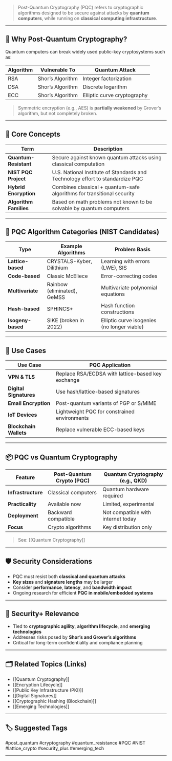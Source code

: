 > Post-Quantum Cryptography (PQC) refers to cryptographic algorithms designed to be secure against attacks by **quantum computers**, while running on **classical computing infrastructure**.

---

## 📌 Why Post-Quantum Cryptography?

Quantum computers can break widely used public-key cryptosystems such as:

| Algorithm | Vulnerable To     | Quantum Attack             |
|-----------|-------------------|----------------------------|
| RSA       | Shor’s Algorithm  | Integer factorization      |
| DSA       | Shor’s Algorithm  | Discrete logarithm         |
| ECC       | Shor’s Algorithm  | Elliptic curve cryptography|

> Symmetric encryption (e.g., AES) is **partially weakened** by Grover’s algorithm, but not completely broken.

---

## 🧠 Core Concepts

| Term                  | Description                                                              |
|------------------------|--------------------------------------------------------------------------|
| **Quantum-Resistant**   | Secure against known quantum attacks using classical computation        |
| **NIST PQC Project**    | U.S. National Institute of Standards and Technology effort to standardize PQC |
| **Hybrid Encryption**   | Combines classical + quantum-safe algorithms for transitional security  |
| **Algorithm Families**  | Based on math problems not known to be solvable by quantum computers    |

---

## 🧪 PQC Algorithm Categories (NIST Candidates)

| Type             | Example Algorithms           | Problem Basis                          |
|------------------|------------------------------|-----------------------------------------|
| **Lattice-based**| CRYSTALS-Kyber, Dilithium    | Learning with errors (LWE), SIS         |
| **Code-based**   | Classic McEliece             | Error-correcting codes                  |
| **Multivariate** | Rainbow (eliminated), GeMSS  | Multivariate polynomial equations       |
| **Hash-based**   | SPHINCS+                     | Hash function constructions             |
| **Isogeny-based**| SIKE (broken in 2022)        | Elliptic curve isogenies (no longer viable) |

---

## 🔐 Use Cases

| Use Case                   | PQC Application                                  |
|----------------------------|--------------------------------------------------|
| **VPN & TLS**              | Replace RSA/ECDSA with lattice-based key exchange |
| **Digital Signatures**     | Use hash/lattice-based signatures                |
| **Email Encryption**       | Post-quantum variants of PGP or S/MIME           |
| **IoT Devices**            | Lightweight PQC for constrained environments      |
| **Blockchain Wallets**     | Replace vulnerable ECC-based keys                |

---

## 📦 PQC vs Quantum Cryptography

| Feature                  | Post-Quantum Crypto (PQC)       | Quantum Cryptography (e.g., QKD)   |
|--------------------------|----------------------------------|------------------------------------|
| **Infrastructure**        | Classical computers              | Quantum hardware required          |
| **Practicality**          | Available now                    | Limited, experimental              |
| **Deployment**            | Backward compatible              | Not compatible with internet today |
| **Focus**                 | Crypto algorithms                | Key distribution only              |

> See: [[Quantum Cryptography]]

---

## 🛡 Security Considerations

- PQC must resist both **classical and quantum attacks**
- **Key sizes** and **signature lengths** may be larger
- Consider **performance**, **latency**, and **bandwidth impact**
- Ongoing research for efficient **PQC in mobile/embedded systems**

---

## 🧠 Security+ Relevance

- Tied to **cryptographic agility**, **algorithm lifecycle**, and **emerging technologies**
- Addresses risks posed by **Shor’s and Grover’s algorithms**
- Critical for long-term confidentiality and compliance planning

---

## 🗂 Related Topics (Links)

- [[Quantum Cryptography]]
- [[Encryption Lifecycle]]
- [[Public Key Infrastructure (PKI)]]
- [[Digital Signatures]]
- [[Cryptographic Hashing (Blockchain)]]
- [[Emerging Technologies]]

---

## 🏷 Suggested Tags

#post_quantum #cryptography #quantum_resistance #PQC #NIST #lattice_crypto #security_plus #emerging_tech

---

